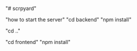 "# scrpyard"

"how to start the server"
"cd backend" 
"npm install" 

"cd .."  

"cd frontend" 
"npm install" 